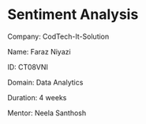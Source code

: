 # Sentiment Analysis

Company: CodTech-It-Solution

Name: Faraz Niyazi

ID: CT08VNI

Domain: Data Analytics

Duration: 4 weeks

Mentor: Neela Santhosh
